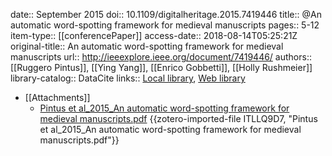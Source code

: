date:: September 2015
doi:: 10.1109/digitalheritage.2015.7419446
title:: @An automatic word-spotting framework for medieval manuscripts
pages:: 5-12
item-type:: [[conferencePaper]]
access-date:: 2018-08-14T05:25:21Z
original-title:: An automatic word-spotting framework for medieval manuscripts
url:: http://ieeexplore.ieee.org/document/7419446/
authors:: [[Ruggero Pintus]], [[Ying Yang]], [[Enrico Gobbetti]], [[Holly Rushmeier]]
library-catalog:: DataCite
links:: [Local library](zotero://select/groups/2386895/items/7Z8WF6LC), [Web library](https://www.zotero.org/groups/2386895/items/7Z8WF6LC)

- [[Attachments]]
	- [Pintus et al_2015_An automatic word-spotting framework for medieval manuscripts.pdf](https://zero.sci-hub.se/5042/1e95d558991fdfbea5c00fbb4253162d/pintus2015.pdf#navpanes=0&view=FitH) {{zotero-imported-file ITLLQ9D7, "Pintus et al_2015_An automatic word-spotting framework for medieval manuscripts.pdf"}}